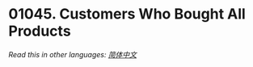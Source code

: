 # 01045. Customers Who Bought All Products

  _Read this in other languages:_
    [_简体中文_](README.zh-CN.md)

